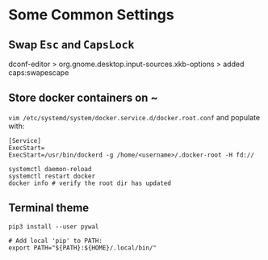 # Some Common Settings

## Swap <kbd>Esc</kbd> and <kbd>CapsLock</kbd>

dconf-editor > org.gnome.desktop.input-sources.xkb-options > added caps:swapescape

## Store docker containers on ~

`vim /etc/systemd/system/docker.service.d/docker.root.conf` and populate with:

```
[Service]
ExecStart=
ExecStart=/usr/bin/dockerd -g /home/<username>/.docker-root -H fd://
```

```
systemctl daemon-reload
systemctl restart docker
docker info # verify the root dir has updated
```

## Terminal theme

```
pip3 install --user pywal

# Add local 'pip' to PATH:
export PATH="${PATH}:${HOME}/.local/bin/"
```
